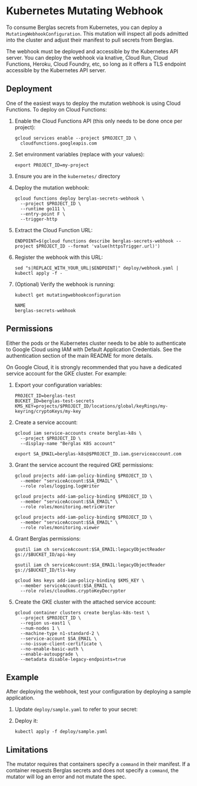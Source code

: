 # Kubernetes Mutating Webhook

To consume Berglas secrets from Kubernetes, you can deploy a
`MutatingWebhookConfiguration`. This mutation will inspect all pods admitted
into the cluster and adjust their manifest to pull secrets from Berglas.

The webhook must be deployed and accessible by the Kubernetes API server. You
can deploy the webhook via knative, Cloud Run, Cloud Functions, Heroku, Cloud
Foundry, etc, so long as it offers a TLS endpoint accessible by the Kubernetes
API server.


## Deployment

One of the easiest ways to deploy the mutation webhook is using Cloud Functions.
To deploy on Cloud Functions:

1. Enable the Cloud Functions API (this only needs to be done once per project):

    ```text
    gcloud services enable --project $PROJECT_ID \
      cloudfunctions.googleapis.com
    ```

1. Set environment variables (replace with your values):

    ```text
    export PROJECT_ID=my-project
    ```

1. Ensure you are in the `kubernetes/` directory

1. Deploy the mutation webhook:

    ```text
    gcloud functions deploy berglas-secrets-webhook \
      --project $PROJECT_ID \
      --runtime go111 \
      --entry-point F \
      --trigger-http
    ```

1. Extract the Cloud Function URL:

    ```text
    ENDPOINT=$(gcloud functions describe berglas-secrets-webhook --project $PROJECT_ID --format 'value(httpsTrigger.url)')
    ```

1. Register the webhook with this URL:

    ```text
    sed "s|REPLACE_WITH_YOUR_URL|$ENDPOINT|" deploy/webhook.yaml | kubectl apply -f -
    ```

1. (Optional) Verify the webhook is running:

    ```text
    kubectl get mutatingwebhookconfiguration

    NAME
    berglas-secrets-webhook
    ```


## Permissions

Either the pods or the Kubernetes cluster needs to be able to authenticate to
Google Cloud using IAM with Default Application Credentials. See the
authentication section of the main README for more details.

On Google Cloud, it is strongly recommended that you have a dedicated service account for the GKE cluster. For example:

1. Export your configuration variables:

    ```text
    PROJECT_ID=berglas-test
    BUCKET_ID=berglas-test-secrets
    KMS_KEY=projects/$PROJECT_ID/locations/global/keyRings/my-keyring/cryptoKeys/my-key
    ```

1. Create a service account:

    ```text
    gcloud iam service-accounts create berglas-k8s \
      --project $PROJECT_ID \
      --display-name "Berglas K8S account"
    ```

    ```text
    export SA_EMAIL=berglas-k8s@$PROJECT_ID.iam.gserviceaccount.com
    ```

1. Grant the service account the required GKE permissions:

    ```text
    gcloud projects add-iam-policy-binding $PROJECT_ID \
      --member "serviceAccount:$SA_EMAIL" \
      --role roles/logging.logWriter
    ```

    ```text
    gcloud projects add-iam-policy-binding $PROJECT_ID \
      --member "serviceAccount:$SA_EMAIL" \
      --role roles/monitoring.metricWriter
    ```

    ```text
    gcloud projects add-iam-policy-binding $PROJECT_ID \
      --member "serviceAccount:$SA_EMAIL" \
      --role roles/monitoring.viewer
    ```

1. Grant Berglas permissions:

    ```text
    gsutil iam ch serviceAccount:$SA_EMAIL:legacyObjectReader gs://$BUCKET_ID/api-key
    ```

    ```text
    gsutil iam ch serviceAccount:$SA_EMAIL:legacyObjectReader gs://$BUCKET_ID/tls-key
    ```

    ```text
    gcloud kms keys add-iam-policy-binding $KMS_KEY \
      --member serviceAccount:$SA_EMAIL \
      --role roles/cloudkms.cryptoKeyDecrypter
    ```

1. Create the GKE cluster with the attached service account:

    ```text
    gcloud container clusters create berglas-k8s-test \
      --project $PROJECT_ID \
      --region us-east1 \
      --num-nodes 1 \
      --machine-type n1-standard-2 \
      --service-account $SA_EMAIL \
      --no-issue-client-certificate \
      --no-enable-basic-auth \
      --enable-autoupgrade \
      --metadata disable-legacy-endpoints=true
    ```


## Example

After deploying the webhook, test your configuration by deploying a sample application.


1. Update `deploy/sample.yaml` to refer to your secret:

1. Deploy it:

    ```text
    kubectl apply -f deploy/sample.yaml
    ```


## Limitations

The mutator requires that containers specify a `command` in their manifest. If a
container requests Berglas secrets and does not specify a `command`, the mutator
will log an error and not mutate the spec.
